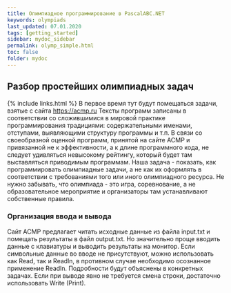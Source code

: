```yaml
---
title: Олимпиадное программирование в PascalABC.NET
keywords: olympiads
last_updated: 07.01.2020
tags: [getting_started]
sidebar: mydoc_sidebar
permalink: olymp_simple.html
toc: false
folder: mydoc
---
```


## Разбор простейших олимпиадных задач

{% include links.html %}
В первое время тут будут помещаться задачи, взятые с сайта https://acmp.ru
Тексты программ записаны в соответствии со сложившимися в мировой практике программирования традициями: содержательными именами, отступами, выявляющими структуру программы и т.п. В связи со своеобразной оценкой программ, принятой на сайте ACMP и привязанной не к эффективности, а к длине программного кода, не следует удивляться невысокому рейтингу, который будет там выставляться приводимым программам. Наша задача - показать, как программировать олимпиадные задачи, а не как их оформлять в соответствии с требованиями того или иного олимпиадного ресурса. Не нужно забывать, что олимпиада - это игра, соревнование, а не образовательное мероприятие и организаторы там устанавливают собственные правила.

### Организация ввода и вывода
Сайт ACMP предлагает читать исходные данные из файла input.txt и помещать результаты в файл output.txt. Но значительно проще вводить данные с клавиатуры и выводить результаты на монитор. Если символьные данные во вводе не присутствуют, можно использовать как Read, так и Readln, в противном случае необходимо осознанное применение Readln. Подробности будут объяснены в конкретных задачах. Если при выводе явно не требуется смена строки, достаточно использовать Write (Print).
